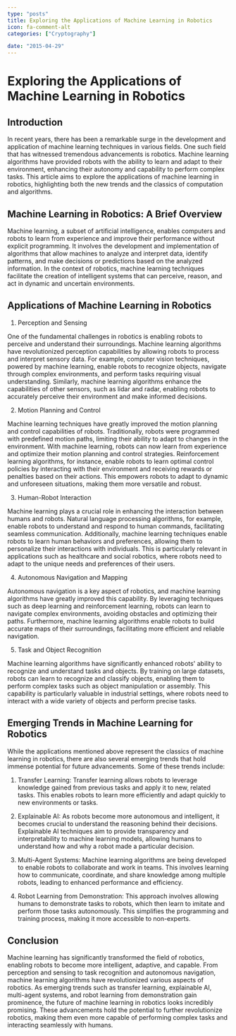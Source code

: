 ```yaml
---
type: "posts"
title: Exploring the Applications of Machine Learning in Robotics
icon: fa-comment-alt
categories: ["Cryptography"]

date: "2015-04-29"
---
```




# Exploring the Applications of Machine Learning in Robotics

## Introduction

In recent years, there has been a remarkable surge in the development and application of machine learning techniques in various fields. One such field that has witnessed tremendous advancements is robotics. Machine learning algorithms have provided robots with the ability to learn and adapt to their environment, enhancing their autonomy and capability to perform complex tasks. This article aims to explore the applications of machine learning in robotics, highlighting both the new trends and the classics of computation and algorithms.

## Machine Learning in Robotics: A Brief Overview

Machine learning, a subset of artificial intelligence, enables computers and robots to learn from experience and improve their performance without explicit programming. It involves the development and implementation of algorithms that allow machines to analyze and interpret data, identify patterns, and make decisions or predictions based on the analyzed information. In the context of robotics, machine learning techniques facilitate the creation of intelligent systems that can perceive, reason, and act in dynamic and uncertain environments.

## Applications of Machine Learning in Robotics

1. Perception and Sensing

One of the fundamental challenges in robotics is enabling robots to perceive and understand their surroundings. Machine learning algorithms have revolutionized perception capabilities by allowing robots to process and interpret sensory data. For example, computer vision techniques, powered by machine learning, enable robots to recognize objects, navigate through complex environments, and perform tasks requiring visual understanding. Similarly, machine learning algorithms enhance the capabilities of other sensors, such as lidar and radar, enabling robots to accurately perceive their environment and make informed decisions.

2. Motion Planning and Control

Machine learning techniques have greatly improved the motion planning and control capabilities of robots. Traditionally, robots were programmed with predefined motion paths, limiting their ability to adapt to changes in the environment. With machine learning, robots can now learn from experience and optimize their motion planning and control strategies. Reinforcement learning algorithms, for instance, enable robots to learn optimal control policies by interacting with their environment and receiving rewards or penalties based on their actions. This empowers robots to adapt to dynamic and unforeseen situations, making them more versatile and robust.

3. Human-Robot Interaction

Machine learning plays a crucial role in enhancing the interaction between humans and robots. Natural language processing algorithms, for example, enable robots to understand and respond to human commands, facilitating seamless communication. Additionally, machine learning techniques enable robots to learn human behaviors and preferences, allowing them to personalize their interactions with individuals. This is particularly relevant in applications such as healthcare and social robotics, where robots need to adapt to the unique needs and preferences of their users.

4. Autonomous Navigation and Mapping

Autonomous navigation is a key aspect of robotics, and machine learning algorithms have greatly improved this capability. By leveraging techniques such as deep learning and reinforcement learning, robots can learn to navigate complex environments, avoiding obstacles and optimizing their paths. Furthermore, machine learning algorithms enable robots to build accurate maps of their surroundings, facilitating more efficient and reliable navigation.

5. Task and Object Recognition

Machine learning algorithms have significantly enhanced robots' ability to recognize and understand tasks and objects. By training on large datasets, robots can learn to recognize and classify objects, enabling them to perform complex tasks such as object manipulation or assembly. This capability is particularly valuable in industrial settings, where robots need to interact with a wide variety of objects and perform precise tasks.

## Emerging Trends in Machine Learning for Robotics

While the applications mentioned above represent the classics of machine learning in robotics, there are also several emerging trends that hold immense potential for future advancements. Some of these trends include:

1. Transfer Learning: Transfer learning allows robots to leverage knowledge gained from previous tasks and apply it to new, related tasks. This enables robots to learn more efficiently and adapt quickly to new environments or tasks.

2. Explainable AI: As robots become more autonomous and intelligent, it becomes crucial to understand the reasoning behind their decisions. Explainable AI techniques aim to provide transparency and interpretability to machine learning models, allowing humans to understand how and why a robot made a particular decision.

3. Multi-Agent Systems: Machine learning algorithms are being developed to enable robots to collaborate and work in teams. This involves learning how to communicate, coordinate, and share knowledge among multiple robots, leading to enhanced performance and efficiency.

4. Robot Learning from Demonstration: This approach involves allowing humans to demonstrate tasks to robots, which then learn to imitate and perform those tasks autonomously. This simplifies the programming and training process, making it more accessible to non-experts.

## Conclusion

Machine learning has significantly transformed the field of robotics, enabling robots to become more intelligent, adaptive, and capable. From perception and sensing to task recognition and autonomous navigation, machine learning algorithms have revolutionized various aspects of robotics. As emerging trends such as transfer learning, explainable AI, multi-agent systems, and robot learning from demonstration gain prominence, the future of machine learning in robotics looks incredibly promising. These advancements hold the potential to further revolutionize robotics, making them even more capable of performing complex tasks and interacting seamlessly with humans.